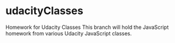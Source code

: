 # udacityClasses
Homework for Udacity Classes
This branch will hold the JavaScript homework from various Udacity JavaScript classes.
